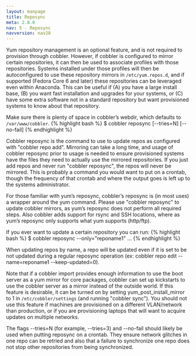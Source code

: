 ```yaml
---
layout: manpage
title: Reposync
meta: 2.8.0
nav: 5 - Reposync
navversion: nav28
---
```


Yum repository management is an optional feature, and is not required to provision through cobbler. However, if cobbler
is configured to mirror certain repositories, it can then be used to associate profiles with those repositories. Systems
installed under those profiles will then be autoconfigured to use these repository mirrors in `/etc/yum.repos.d`, and if
supported (Fedora Core 6 and later) these repositories can be leveraged even within Anaconda. This can be useful if (A)
you have a large install base, (B) you want fast installation and upgrades for your systems, or (C) have some extra
software not in a standard repository but want provisioned systems to know about that repository.

Make sure there is plenty of space in cobbler’s webdir, which defaults to `/var/www/cobbler`.
{% highlight bash %}
$ cobbler reposync [--tries=N] [--no-fail]
{% endhighlight %}

Cobbler reposync is the command to use to update repos as configured with "cobbler repo add". Mirroring can take a long
time, and usage of cobbler reposync prior to usage is needed to ensure provisioned systems have the files they need to
actually use the mirrored repositories. If you just add repos and never run "cobbler reposync", the repos will never be
mirrored. This is probably a command you would want to put on a crontab, though the frequency of that crontab and where
the output goes is left up to the systems administrator.

For those familiar with yum’s reposync, cobbler’s reposync is (in most uses) a wrapper around the yum command. Please
use "cobbler reposync" to update cobbler mirrors, as yum’s reposync does not perform all required steps. Also cobbler
adds support for rsync and SSH locations, where as yum’s reposync only supports what yum supports (http/ftp).

If you ever want to update a certain repository you can run:
{% highlight bash %}
$ cobbler reposync --only="reponame1" ...
{% endhighlight %}

When updating repos by name, a repo will be updated even if it is set to be not updated during a regular reposync
operation (ex: cobbler repo edit --name=reponame1 --keep-updated=0).

Note that if a cobbler import provides enough information to use the boot server as a yum mirror for core packages,
cobbler can set up kickstarts to use the cobbler server as a mirror instead of the outside world. If this feature is
desirable, it can be turned on by setting yum_post_install_mirror to 1 in `/etc/cobbler/settings` (and running
"cobbler sync"). You should not use this feature if machines are provisioned on a different VLAN/network than
production, or if you are provisioning laptops that will want to acquire updates on multiple networks.

The flags --tries=N (for example, --tries=3) and --no-fail should likely be used when putting reposync on a crontab.
They ensure network glitches in one repo can be retried and also that a failure to synchronize one repo does not stop
other repositories from being synchronized.
